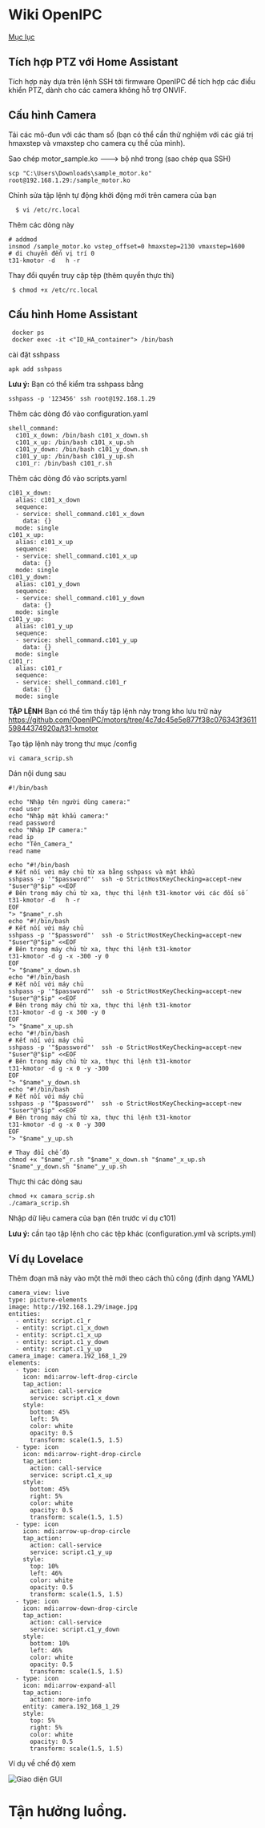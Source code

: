 # Wiki OpenIPC
[Mục lục](../README.md)

## Tích hợp PTZ với Home Assistant

Tích hợp này dựa trên lệnh SSH tới firmware OpenIPC để tích hợp các điều khiển PTZ, dành cho các camera không hỗ trợ ONVIF.

## Cấu hình Camera
Tải các mô-đun với các tham số (bạn có thể cần thử nghiệm với các giá trị hmaxstep và vmaxstep cho camera cụ thể của mình).

Sao chép motor_sample.ko ---> bộ nhớ trong (sao chép qua SSH)
```
scp "C:\Users\Downloads\sample_motor.ko" root@192.168.1.29:/sample_motor.ko
```
Chỉnh sửa tập lệnh tự động khởi động mới trên camera của bạn
```
  $ vi /etc/rc.local
```
Thêm các dòng này
```
# addmod
insmod /sample_motor.ko vstep_offset=0 hmaxstep=2130 vmaxstep=1600
# di chuyển đến vị trí 0 
t31-kmotor -d   h -r
```
Thay đổi quyền truy cập tệp (thêm quyền thực thi)
```
 $ chmod +x /etc/rc.local
```

## Cấu hình Home Assistant
```
 docker ps
 docker exec -it <"ID_HA_container"> /bin/bash
```
cài đặt sshpass
```
apk add sshpass
```

**Lưu ý:** Bạn có thể kiểm tra sshpass bằng

```
sshpass -p '123456' ssh root@192.168.1.29
```


Thêm các dòng đó vào configuration.yaml
```
shell_command:
  c101_x_down: /bin/bash c101_x_down.sh
  c101_x_up: /bin/bash c101_x_up.sh
  c101_y_down: /bin/bash c101_y_down.sh
  c101_y_up: /bin/bash c101_y_up.sh
  c101_r: /bin/bash c101_r.sh
```
Thêm các dòng đó vào scripts.yaml
```
c101_x_down:
  alias: c101_x_down
  sequence:
  - service: shell_command.c101_x_down
    data: {}
  mode: single
c101_x_up:
  alias: c101_x_up
  sequence:
  - service: shell_command.c101_x_up
    data: {}
  mode: single
c101_y_down:
  alias: c101_y_down
  sequence:
  - service: shell_command.c101_y_down
    data: {}
  mode: single
c101_y_up:
  alias: c101_y_up
  sequence:
  - service: shell_command.c101_y_up
    data: {}
  mode: single
c101_r:
  alias: c101_r
  sequence:
  - service: shell_command.c101_r
    data: {}
  mode: single
```

**TẬP LỆNH**
Bạn có thể tìm thấy tập lệnh này trong kho lưu trữ này
https://github.com/OpenIPC/motors/tree/4c7dc45e5e877f38c076343f361159844374920a/t31-kmotor

Tạo tập lệnh này trong thư mục /config

```
vi camara_scrip.sh
```
Dán nội dung sau
```
#!/bin/bash

echo "Nhập tên người dùng camera:"
read user
echo "Nhập mật khẩu camera:"
read password
echo "Nhập IP camera:"
read ip
echo "Tên_Camera_"
read name

echo "#!/bin/bash
# Kết nối với máy chủ từ xa bằng sshpass và mật khẩu
sshpass -p '"$password"'  ssh -o StrictHostKeyChecking=accept-new  "$user"@"$ip" <<EOF
# Bên trong máy chủ từ xa, thực thi lệnh t31-kmotor với các đối số
t31-kmotor -d   h -r
EOF 
"> "$name"_r.sh
echo "#!/bin/bash
# Kết nối với máy chủ 
sshpass -p '"$password"'  ssh -o StrictHostKeyChecking=accept-new  "$user"@"$ip" <<EOF
# Bên trong máy chủ từ xa, thực thi lệnh t31-kmotor
t31-kmotor -d g -x -300 -y 0
EOF 
"> "$name"_x_down.sh
echo "#!/bin/bash
# Kết nối với máy chủ 
sshpass -p '"$password"'  ssh -o StrictHostKeyChecking=accept-new "$user"@"$ip" <<EOF
# Bên trong máy chủ từ xa, thực thi lệnh t31-kmotor
t31-kmotor -d g -x 300 -y 0
EOF 
"> "$name"_x_up.sh
echo "#!/bin/bash
# Kết nối với máy chủ 
sshpass -p '"$password"'  ssh -o StrictHostKeyChecking=accept-new  "$user"@"$ip" <<EOF
# Bên trong máy chủ từ xa, thực thi lệnh t31-kmotor
t31-kmotor -d g -x 0 -y -300
EOF 
"> "$name"_y_down.sh
echo "#!/bin/bash
# Kết nối với máy chủ 
sshpass -p '"$password"'  ssh -o StrictHostKeyChecking=accept-new  "$user"@"$ip" <<EOF
# Bên trong máy chủ từ xa, thực thi lệnh t31-kmotor
t31-kmotor -d g -x 0 -y 300
EOF 
"> "$name"_y_up.sh

# Thay đổi chế độ 
chmod +x "$name"_r.sh "$name"_x_down.sh "$name"_x_up.sh "$name"_y_down.sh "$name"_y_up.sh

```
Thực thi các dòng sau
```
chmod +x camara_scrip.sh
./camara_scrip.sh
```
Nhập dữ liệu camera của bạn (tên trước ví dụ c101)

**Lưu ý:** cần tạo tập lệnh cho các tệp khác (configuration.yml và scripts.yml)



## Ví dụ Lovelace
Thêm đoạn mã này vào một thẻ mới theo cách thủ công (định dạng YAML)
```
camera_view: live
type: picture-elements
image: http://192.168.1.29/image.jpg
entities:
  - entity: script.c1_r
  - entity: script.c1_x_down
  - entity: script.c1_x_up
  - entity: script.c1_y_down
  - entity: script.c1_y_up
camera_image: camera.192_168_1_29
elements:
  - type: icon
    icon: mdi:arrow-left-drop-circle
    tap_action:
      action: call-service
      service: script.c1_x_down
    style:
      bottom: 45%
      left: 5%
      color: white
      opacity: 0.5
      transform: scale(1.5, 1.5)
  - type: icon
    icon: mdi:arrow-right-drop-circle
    tap_action:
      action: call-service
      service: script.c1_x_up
    style:
      bottom: 45%
      right: 5%
      color: white
      opacity: 0.5
      transform: scale(1.5, 1.5)
  - type: icon
    icon: mdi:arrow-up-drop-circle
    tap_action:
      action: call-service
      service: script.c1_y_up
    style:
      top: 10%
      left: 46%
      color: white
      opacity: 0.5
      transform: scale(1.5, 1.5)
  - type: icon
    icon: mdi:arrow-down-drop-circle
    tap_action:
      action: call-service
      service: script.c1_y_down
    style:
      bottom: 10%
      left: 46%
      color: white
      opacity: 0.5
      transform: scale(1.5, 1.5)
  - type: icon
    icon: mdi:arrow-expand-all
    tap_action:
      action: more-info
    entity: camera.192_168_1_29
    style:
      top: 5%
      right: 5%
      color: white
      opacity: 0.5
      transform: scale(1.5, 1.5)

```

Ví dụ về chế độ xem

![Giao diện GUI](../images/GUI_Interface.png)
# Tận hưởng luồng.
